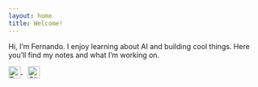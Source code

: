 ```yaml
---
layout: home
title: Welcome!
---
```


<p>
    Hi, I’m Fernando. I enjoy learning about AI and building cool things. Here you’ll find my notes and what I’m working on.
</p>
<p>
  <a href="https://twitter.com/ferjorosa" target="_blank" style="margin-right: 10px;">
    <img src="https://cdn.jsdelivr.net/npm/simple-icons@v9/icons/twitter.svg" alt="Twitter" style="width:24px;vertical-align:middle;">
  </a>
  <a href="https://github.com/ferjorosa" target="_blank">
    <img src="https://cdn.jsdelivr.net/npm/simple-icons@v9/icons/github.svg" alt="GitHub" style="width:24px;vertical-align:middle;">
  </a>
</p>

<!-- The posts will be listed below by the theme -->
